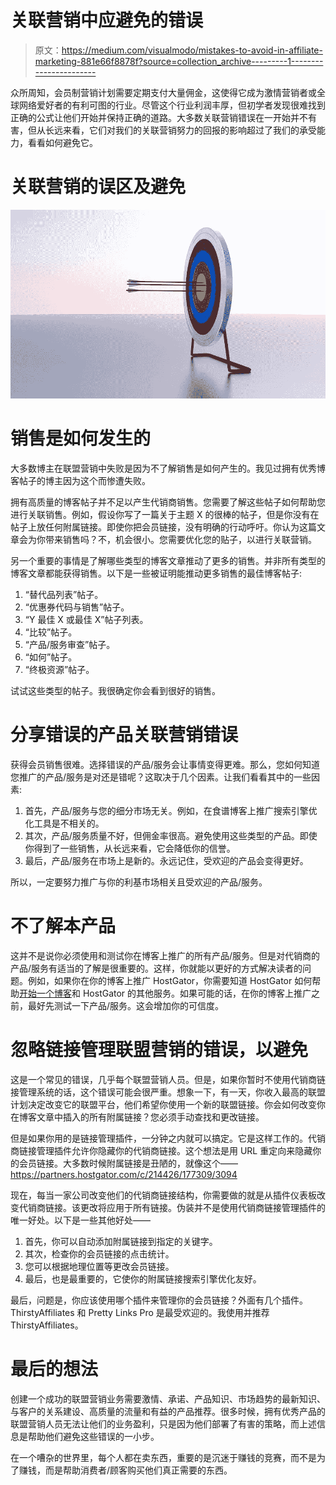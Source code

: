 # 关联营销中应避免的错误

> 原文：<https://medium.com/visualmodo/mistakes-to-avoid-in-affiliate-marketing-881e66f8878f?source=collection_archive---------1----------------------->

众所周知，会员制营销计划需要定期支付大量佣金，这使得它成为激情营销者或全球网络爱好者的有利可图的行业。尽管这个行业利润丰厚，但初学者发现很难找到正确的公式让他们开始并保持正确的道路。大多数关联营销错误在一开始并不有害，但从长远来看，它们对我们的关联营销努力的回报的影响超过了我们的承受能力，看看如何避免它。

# 关联营销的误区及避免

![](img/f94311bb1faac85a4f669232b2dd3c91.png)

# 销售是如何发生的

大多数博主在联盟营销中失败是因为不了解销售是如何产生的。我见过拥有优秀博客帖子的博主因为这个而惨遭失败。

拥有高质量的博客帖子并不足以产生代销商销售。您需要了解这些帖子如何帮助您进行关联销售。例如，假设你写了一篇关于主题 X 的很棒的帖子，但是你没有在帖子上放任何附属链接。即使你把会员链接，没有明确的行动呼吁。你认为这篇文章会为你带来销售吗？不，机会很小。您需要优化您的贴子，以进行关联营销。

另一个重要的事情是了解哪些类型的博客文章推动了更多的销售。并非所有类型的博客文章都能获得销售。以下是一些被证明能推动更多销售的最佳博客帖子:

1.  “替代品列表”帖子。
2.  “优惠券代码与销售”帖子。
3.  “Y 最佳 X 或最佳 X”帖子列表。
4.  “比较”帖子。
5.  “产品/服务审查”帖子。
6.  “如何”帖子。
7.  “终极资源”帖子。

试试这些类型的帖子。我很确定你会看到很好的销售。

# 分享错误的产品关联营销错误

获得会员销售很难。选择错误的产品/服务会让事情变得更难。那么，您如何知道您推广的产品/服务是对还是错呢？这取决于几个因素。让我们看看其中的一些因素:

1.  首先，产品/服务与您的细分市场无关。例如，在食谱博客上推广搜索引擎优化工具是不相关的。
2.  其次，产品/服务质量不好，但佣金率很高。避免使用这些类型的产品。即使你得到了一些销售，从长远来看，它会降低你的信誉。
3.  最后，产品/服务在市场上是新的。永远记住，受欢迎的产品会变得更好。

所以，一定要努力推广与你的利基市场相关且受欢迎的产品/服务。

# 不了解本产品

这并不是说你必须使用和测试你在博客上推广的所有产品/服务。但是对代销商的产品/服务有适当的了解是很重要的。这样，你就能以更好的方式解决读者的问题。例如，如果你在你的博客上推广 HostGator，你需要知道 HostGator 如何帮助[开始一个博客](https://visualmodo.com/blog-start-simple-steps/)和 HostGator 的其他服务。如果可能的话，在你的博客上推广之前，最好先测试一下产品/服务。这会增加你的可信度。

# 忽略链接管理联盟营销的错误，以避免

这是一个常见的错误，几乎每个联盟营销人员。但是，如果你暂时不使用代销商链接管理系统的话，这个错误可能会很严重。想象一下，有一天，你收入最高的联盟计划决定改变它的联盟平台，他们希望你使用一个新的联盟链接。你会如何改变你在博客文章中插入的所有附属链接？您必须手动查找和更改链接。

但是如果你用的是链接管理插件，一分钟之内就可以搞定。它是这样工作的。代销商链接管理插件允许你隐藏你的代销商链接。这个想法是用 URL 重定向来隐藏你的会员链接。大多数时候附属链接是丑陋的，就像这个——https://partners.hostgator.com/c/214426/177309/3094

现在，每当一家公司改变他们的代销商链接结构，你需要做的就是从插件仪表板改变代销商链接。该更改将应用于所有链接。伪装并不是使用代销商链接管理插件的唯一好处。以下是一些其他好处——

1.  首先，你可以自动添加附属链接到指定的关键字。
2.  其次，检查你的会员链接的点击统计。
3.  您可以根据地理位置等更改会员链接。
4.  最后，也是最重要的，它使你的附属链接搜索引擎优化友好。

最后，问题是，你应该使用哪个插件来管理你的会员链接？外面有几个插件。ThirstyAffiliates 和 Pretty Links Pro 是最受欢迎的。我使用并推荐 ThirstyAffiliates。

# 最后的想法

创建一个成功的联盟营销业务需要激情、承诺、产品知识、市场趋势的最新知识、与客户的关系建设、高质量的流量和有益的产品推荐。很多时候，拥有优秀产品的联盟营销人员无法让他们的业务盈利，只是因为他们部署了有害的策略，而上述信息是帮助他们避免这些错误的一小步。

在一个嘈杂的世界里，每个人都在卖东西，重要的是沉迷于赚钱的竞赛，而不是为了赚钱，而是帮助消费者/顾客购买他们真正需要的东西。
